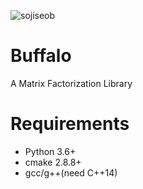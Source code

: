 ![sojiseob](https://github.daumkakao.com/storage/user/993/files/61384d80-a48b-11e9-8d12-0149a6a0fa37)


# Buffalo
A Matrix Factorization Library


# Requirements
- Python 3.6+
- cmake 2.8.8+
- gcc/g++(need C++14)
